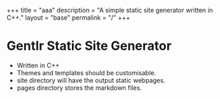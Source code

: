 +++
title = "aaa"
description = "A simple static site generator written in C++."
layout = "base"
permalink = "/"
+++

# Gentlr Static Site Generator

- Written in C++
- Themes and templates should be customisable.
- site directory will have the output static webpages.
- pages directory stores the markdown files. 

